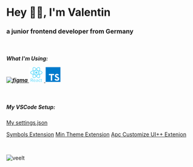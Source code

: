 <h1 align="left">Hey 👋🏻, I'm Valentin</h1>
<h3 align="left">a junior frontend developer from Germany</h3>

<br/>
<h5 align="left">What I'm Using:</p>
<p align="left"> <a href="https://www.figma.com/" target="_blank" rel="noreferrer"> <img src="https://www.vectorlogo.zone/logos/figma/figma-icon.svg" alt="figma" width="40" height="40"/> </a> <a href="https://developer.mozilla.org/en-US/docs/Web/JavaScript" target="_blank" rel="noreferrer"> <a href="https://reactjs.org/" target="_blank" rel="noreferrer"> <img src="https://raw.githubusercontent.com/devicons/devicon/master/icons/react/react-original-wordmark.svg" alt="react" width="40" height="40"/> </a> <a href="https://www.typescriptlang.org/" target="_blank" rel="noreferrer"> <img src="https://raw.githubusercontent.com/devicons/devicon/master/icons/typescript/typescript-original.svg" alt="typescript" width="40" height="40"/> </a> </p>
<br/>

<h5 align="left">
My VSCode Setup:
</h6>

[My settings.json](VSCode/settings.json)

[Symbols Extension](https://marketplace.visualstudio.com/items?itemName=miguelsolorio.symbols)
[Min Theme Extension](https://marketplace.visualstudio.com/items?itemName=miguelsolorio.min-theme)
[Apc Customize UI++ Extenion](https://marketplace.visualstudio.com/items?itemName=drcika.apc-extension)

<br/>
<p align="left"><a href="https://ko-fi.com/veelt"> <img align="left" src="https://cdn.ko-fi.com/cdn/kofi3.png?v=3" height="25" width="105" alt="veelt" /></a>
</p>